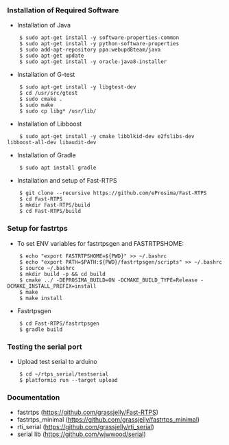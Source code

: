### Installation of Required Software
* Installation of Java

```
	$ sudo apt-get install -y software-properties-common
	$ sudo apt-get install -y python-software-properties
	$ sudo add-apt-repository ppa:webupd8team/java
	$ sudo apt-get update
	$ sudo apt-get install -y oracle-java8-installer
```

* Installation of G-test

```
	$ sudo apt-get install -y libgtest-dev
	$ cd /usr/src/gtest
	$ sudo cmake .
	$ sudo make
	$ sudo cp libg* /usr/lib/
```

* Installation of Libboost

```
	$ sudo apt-get install -y cmake libblkid-dev e2fslibs-dev libboost-all-dev libaudit-dev
```

* Installation of Gradle

```
	$ sudo apt install gradle
```

* Installation and setup of Fast-RTPS

```
	$ git clone --recursive https://github.com/eProsima/Fast-RTPS	
	$ cd Fast-RTPS
	$ mkdir Fast-RTPS/build
	$ cd Fast-RTPS/build
```

### Setup for fastrtps
* To set ENV variables for fastrtpsgen and FASTRTPSHOME:

```
	$ echo "export FASTRTPSHOME=${PWD}" >> ~/.bashrc
	$ echo "export PATH=$PATH:${PWD}/fastrtpsgen/scripts" >> ~/.bashrc
	$ source ~/.bashrc
	$ mkdir build -p && cd build
	$ cmake ../ -DEPROSIMA_BUILD=ON -DCMAKE_BUILD_TYPE=Release -DCMAKE_INSTALL_PREFIX=install
	$ make
	$ make install
```

* Fastrtpsgen

```
	$ cd Fast-RTPS/fastrtpsgen
	$ gradle build
```

### Testing the serial port
* Upload test serial to arduino

```
	$ cd ~/rtps_serial/testserial
	$ platformio run --target upload
```

### Documentation
* fastrtps (https://github.com/grassjelly/Fast-RTPS)
* fastrtps_minimal (https://github.com/grassjelly/fastrtps_minimal)
* rti_serial (https://github.com/grassjelly/rti_serial)
* serial lib (https://github.com/wjwwood/serial)




